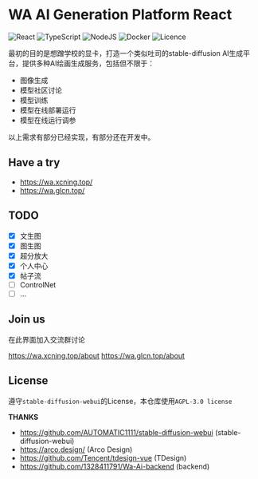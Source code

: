 # WA AI Generation Platform React

![React](https://img.shields.io/badge/react-58C4DC?style=for-the-badge&logo=react&logoColor=white)
![TypeScript](https://img.shields.io/badge/typescript-%23007ACC.svg?style=for-the-badge&logo=typescript&logoColor=white)
![NodeJS](https://img.shields.io/badge/node.js-6DA55F?style=for-the-badge&logo=node.js&logoColor=white)
![Docker](https://img.shields.io/badge/docker-%230db7ed.svg?style=for-the-badge&logo=docker&logoColor=white)
![Licence](https://img.shields.io/badge/license-AGPL_3.0-green?style=for-the-badge)

最初的目的是想蹭学校的显卡，打造一个类似吐司的stable-diffusion AI生成平台，提供多种AI绘画生成服务，包括但不限于：

- 图像生成
- 模型社区讨论
- 模型训练
- 模型在线部署运行
- 模型在线运行调参

以上需求有部分已经实现，有部分还在开发中。

## Have a try

- https://wa.xcning.top/
- https://wa.glcn.top/

## TODO

- [x] 文生图
- [x] 图生图
- [x] 超分放大
- [x] 个人中心
- [x] 帖子流
- [ ] ControlNet
- [ ] ...

## Join us

在此界面加入交流群讨论

https://wa.xcning.top/about
https://wa.glcn.top/about

## License

遵守`stable-diffusion-webui`的License，本仓库使用`AGPL-3.0 license`

**THANKS**

- https://github.com/AUTOMATIC1111/stable-diffusion-webui (stable-diffusion-webui)
- https://arco.design/ (Arco Design)
- https://github.com/Tencent/tdesign-vue (TDesign)
- https://github.com/1328411791/Wa-Ai-backend (backend)

